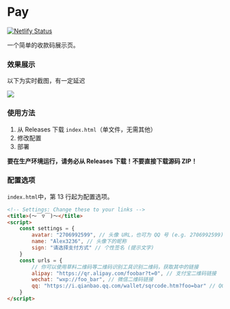 # Pay

[![Netlify Status](https://api.netlify.com/api/v1/badges/7badc2ac-2e40-4ed2-8df5-704a25fc921d/deploy-status)](https://app.netlify.com/sites/al-pay/deploys)

一个简单的收款码展示页。

### 效果展示

以下为实时截图，有一定延迟

![](https://s0.wp.com/mshots/v1/https://al-pay.netlify.app/?w=600&h=400)

### 使用方法

1. 从 Releases 下载 `index.html`（单文件，无需其他）
2. 修改配置
3. 部署

**要在生产环境运行，请务必从 Releases 下载！不要直接下载源码 ZIP！**

### 配置选项

`index.html`中，第 13 行起为配置选项。

```html
<!-- Settings: Change these to your links -->
<title>(～￣▽￣)～</title>
<script>
    const settings = {
        avatar: "2706992599", // 头像 URL，也可为 QQ 号 (e.g. 2706992599) 或 Github 用户名 (e.g. @alex3236)
        name: "Alex3236", // 头像下的昵称
        sign: "请选择支付方式" // 个性签名 (提示文字)
    }
    const urls = {
        // 你可以使用草料二维码等二维码识别工具识别二维码，获取其中的链接
        alipay: "https://qr.alipay.com/foobar?t=0", // 支付宝二维码链接
        wechat: "wxp://foo_bar", // 微信二维码链接
        qq: "https://i.qianbao.qq.com/wallet/sqrcode.htm?foo=bar" // QQ 二维码链接
    }
</script>
```